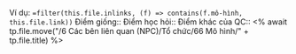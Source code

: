Ví dụ: `=filter(this.file.inlinks, (f) => contains(f.mô-hình, this.file.link))`
Điểm giống::
Điểm học hỏi:: 
Điểm khác của QC:: 
<% await tp.file.move("/6 Các bên liên quan (NPC)/Tổ chức/66 Mô hình/" + tp.file.title) %> 